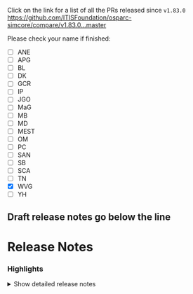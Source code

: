 Click on the link for a list of all the PRs released since `v1.83.0`
https://github.com/ITISFoundation/osparc-simcore/compare/v1.83.0...master

Please check your name if finished:
- [ ] ANE
- [ ] APG
- [ ] BL
- [ ] DK
- [ ] GCR
- [ ] IP
- [ ] JGO
- [ ] MaG
- [ ] MB
- [ ] MD
- [ ] MEST
- [ ] OM
- [ ] PC
- [ ] SAN
- [ ] SB
- [ ] SCA
- [ ] TN
- [X] WVG
- [ ] YH

**Draft release notes go below the line**
---
# Release Notes
### Highlights


<details>
<summary>Show detailed release notes</summary>

**Temporary will be modified**

## What's Changed
* 🐛 [Frontend] Reset Password's "Submit" button: Center it and make it fetch button by @odeimaiz in https://github.com/ITISFoundation/osparc-simcore/pull/7921
* ♻️ Maintenance/remove legacy db listing code 🚨🚨 by @matusdrobuliak66 in https://github.com/ITISFoundation/osparc-simcore/pull/7889
* 🎨 [Frontend] Enh: Request services access by @odeimaiz in https://github.com/ITISFoundation/osparc-simcore/pull/7924
* 🎨🔨 AI-assisted workflow for user-facing messages by @pcrespov in https://github.com/ITISFoundation/osparc-simcore/pull/7345
* 🐛 [Frontend] Fix in_debt tracking by @odeimaiz in https://github.com/ITISFoundation/osparc-simcore/pull/7927
* 🐛Ensure Dask client reference is uniquely defined for reference counting by @sanderegg in https://github.com/ITISFoundation/osparc-simcore/pull/7937
* 🐛 Fix clone title and description by @bisgaard-itis in https://github.com/ITISFoundation/osparc-simcore/pull/7940
* ✨ [Frontend] Conversations: notify users by @odeimaiz in https://github.com/ITISFoundation/osparc-simcore/pull/7916
* ♻️ Maintenance: Unify `ApplicationSettings` Testing Across Services and Prepare for External Env File Support by @pcrespov in https://github.com/ITISFoundation/osparc-simcore/pull/7919
* 🐛 web-api: Fixes handling of unexpected errors by @pcrespov in https://github.com/ITISFoundation/osparc-simcore/pull/7939
* 🐛 Stopping a pipeline should not fail when it does not exist by @sanderegg in https://github.com/ITISFoundation/osparc-simcore/pull/7942
* 🎨🔨 AI-assisted prompt to convert pydantic model fields to use Annotated types by @pcrespov in https://github.com/ITISFoundation/osparc-simcore/pull/7938
* ♻️ Extract Celery code to a new `simcore` library by @giancarloromeo in https://github.com/ITISFoundation/osparc-simcore/pull/7698
* 🎨 [Frontend] Functions: Show Preview only when requested from MMUX by @odeimaiz in https://github.com/ITISFoundation/osparc-simcore/pull/7948
* 🐛 [Frontend] Fix: pass welcome credits to backend by @odeimaiz in https://github.com/ITISFoundation/osparc-simcore/pull/7950
* 🎨 [Frontend] Create Functions: Make default input values editable by @odeimaiz in https://github.com/ITISFoundation/osparc-simcore/pull/7951
* ♻️✅ invitations service: small refactoring and cleanup by @pcrespov in https://github.com/ITISFoundation/osparc-simcore/pull/7945
* ✨ [Frontend] Conversations: Edit and Delete messages by @odeimaiz in https://github.com/ITISFoundation/osparc-simcore/pull/7954
* 🐛♻️ webserver error handling: Fix incorrect error logging for `web.HTTPCreated`; cleanup success response handling by @pcrespov in https://github.com/ITISFoundation/osparc-simcore/pull/7952
* Mitigate hanging requests from api-server to storage by @bisgaard-itis in https://github.com/ITISFoundation/osparc-simcore/pull/7918
* 🎨 Extend locust tests for testing individual endpoints by @bisgaard-itis in https://github.com/ITISFoundation/osparc-simcore/pull/7955
* 🎨 Send Socket.IO events whenever conversation messages are created, updated, or deleted by @giancarloromeo in https://github.com/ITISFoundation/osparc-simcore/pull/7941
* 🐛 Send conversation message notifications to users by @giancarloromeo in https://github.com/ITISFoundation/osparc-simcore/pull/7964
* 🎨📝 web-api: New batch of improved user-facing messages by @pcrespov in https://github.com/ITISFoundation/osparc-simcore/pull/7944
* 🐛Sticky connection: Ensure emitted socketio messages for logs, progress, status updates and payments are not lost by @sanderegg in https://github.com/ITISFoundation/osparc-simcore/pull/7967
* 🎨 ♻️ Improves task cancellation with new `cancel_and_wait` utility by @pcrespov in https://github.com/ITISFoundation/osparc-simcore/pull/7956
* 🐛 Use context manager for app server lifecycle in Celery workers by @giancarloromeo in https://github.com/ITISFoundation/osparc-simcore/pull/7962
* ✨ [Frontend] Conversation Messages: Listen to WebSocket by @odeimaiz in https://github.com/ITISFoundation/osparc-simcore/pull/7963
* 🎨 Add fallback traefik 503 routes 🚨⚠️ DEVOPS by @YuryHrytsuk in https://github.com/ITISFoundation/osparc-simcore/pull/7899
* 🐛Ensure log/progress queue is restored when websocket connection is restored by @sanderegg in https://github.com/ITISFoundation/osparc-simcore/pull/7971
* 🎨 [Frontend] Enh: Preferred Wallet by @odeimaiz in https://github.com/ITISFoundation/osparc-simcore/pull/7978
* 🎨 Send Socket.IO events whenever conversations are created, updated or deleted by @giancarloromeo in https://github.com/ITISFoundation/osparc-simcore/pull/7977
* ♻️ Maintenance: Migrate more Pydantic models to `Annotated` types by @pcrespov in https://github.com/ITISFoundation/osparc-simcore/pull/7965
* ♻️ Refactor `app_module_setup` into Composable Decorators to Enable Modular and Idempotent App Setups by @pcrespov in https://github.com/ITISFoundation/osparc-simcore/pull/7982
* 🐛⚗️ Remove `cancel_on_disconnect` decorator from certain api-server endpoints by @bisgaard-itis in https://github.com/ITISFoundation/osparc-simcore/pull/7986
* ♻️ web-server: Upgrade GC periodic tasks to new `servicelib.background_task` by @pcrespov in https://github.com/ITISFoundation/osparc-simcore/pull/7970
* 🐛 Fix app server mock in `celery-library` by @giancarloromeo in https://github.com/ITISFoundation/osparc-simcore/pull/7989
* 🎨 [Frontend] UX Enh: Starting osparc by @odeimaiz in https://github.com/ITISFoundation/osparc-simcore/pull/7987
* ♻️✅ Refactor webserver pytest helpers to isolate user and login setup logic by @pcrespov in https://github.com/ITISFoundation/osparc-simcore/pull/7984
* 🐛 [Frontend] Fix template creation texts by @odeimaiz in https://github.com/ITISFoundation/osparc-simcore/pull/7993
* 🎨 [Frontend] Conversation: Listen to WebSocket by @odeimaiz in https://github.com/ITISFoundation/osparc-simcore/pull/7976
* 🎨 [Frontend] MM: Improve potential Function checks by @odeimaiz in https://github.com/ITISFoundation/osparc-simcore/pull/7990
* ✨ web-server: Add Stand-alone Auth-App Entrypoint to Web-Server by @pcrespov in https://github.com/ITISFoundation/osparc-simcore/pull/7818
* 🎨 Add `type` and `template_type` query parameter filter to `projects:search` endpoint by @matusdrobuliak66 in https://github.com/ITISFoundation/osparc-simcore/pull/7995
* 🐛Improvements on pipeline cancellation and ensure pipeline state is consistent by @sanderegg in https://github.com/ITISFoundation/osparc-simcore/pull/7996
* ♻️ Extract `async_jobs` RPC routes from `simcore_service_storage` by @giancarloromeo in https://github.com/ITISFoundation/osparc-simcore/pull/7988
* 📝 .github/README.md Overrides Root README.md by @pcrespov in https://github.com/ITISFoundation/osparc-simcore/pull/8004
* ♻️CI: modularizing CI workflow towards faster feedback by @sanderegg in https://github.com/ITISFoundation/osparc-simcore/pull/8001
* ⬆️Upgrade to UV 0.7, pre-commit tools and dump installation of pip/setuptools/wheels by @sanderegg in https://github.com/ITISFoundation/osparc-simcore/pull/8000
* ⬆️ upgrade efs service requirements by @matusdrobuliak66 in https://github.com/ITISFoundation/osparc-simcore/pull/8009
* 🐛Stop pruning /inputs folder after unzipping input port by @sanderegg in https://github.com/ITISFoundation/osparc-simcore/pull/8016
* ♻️ Update postgres configuration :warning: DEVOPS by @YuryHrytsuk in https://github.com/ITISFoundation/osparc-simcore/pull/7997
* 🐛E2E: check for NOT_STARTED state instead of UNKNOWN by @sanderegg in https://github.com/ITISFoundation/osparc-simcore/pull/8024
* ✨ [Frontend] Search Templates and Search Public Projects by @odeimaiz in https://github.com/ITISFoundation/osparc-simcore/pull/8013
* Make function API access rights non nullable   🐛  🗃️ by @wvangeit in https://github.com/ITISFoundation/osparc-simcore/pull/8022
* 🐛 Fixes catalog giving access rights to everyone (group 1) to new services 🚨 by @pcrespov in https://github.com/ITISFoundation/osparc-simcore/pull/7992
* 🎨 Exclude Conversations Annotation UI info when copying projects by @giancarloromeo in https://github.com/ITISFoundation/osparc-simcore/pull/8029
* 🔒️ Fix Conversations permissions checks by @giancarloromeo in https://github.com/ITISFoundation/osparc-simcore/pull/8030
* 🐛 `unit-`, `integration-` and `system-` `tests` don't fail on cancellation by @giancarloromeo in https://github.com/ITISFoundation/osparc-simcore/pull/8032
* ⬆️ Upgrades Mypy to 1.16.1 by @sanderegg in https://github.com/ITISFoundation/osparc-simcore/pull/8006
* 🐛E2E playwright: fix flakyness by @sanderegg in https://github.com/ITISFoundation/osparc-simcore/pull/8038
* 🎨 [Frontend] UX: Usage in the last 24h by @odeimaiz in https://github.com/ITISFoundation/osparc-simcore/pull/8034
* 🐛 [Frontend] Fix: Service's Pricing Plans by @odeimaiz in https://github.com/ITISFoundation/osparc-simcore/pull/8035
* ✨ [Frontend] Feature: Localized conversations by @odeimaiz in https://github.com/ITISFoundation/osparc-simcore/pull/7999
* 🎨Improve testing on DB listener by @sanderegg in https://github.com/ITISFoundation/osparc-simcore/pull/8019
* ⬆️Removed pip installation, replaced by UV repo-wide by @sanderegg in https://github.com/ITISFoundation/osparc-simcore/pull/8007
* ♻️Refactor some fixtures and duplications by @sanderegg in https://github.com/ITISFoundation/osparc-simcore/pull/8042
* 🎨 [Frontend] PO Center: Approval/Deny of account requests by @odeimaiz in https://github.com/ITISFoundation/osparc-simcore/pull/8046
* ✨ Enhance Account Request Flow with Pre-Registration and PO Approval Handling by @pcrespov in https://github.com/ITISFoundation/osparc-simcore/pull/8026
* 🔨⬆️ Add support for batch-updating dependencies by prefix (e.g., `pytest*`) + ✅  tests using `uvloop` by @pcrespov in https://github.com/ITISFoundation/osparc-simcore/pull/8014
* ✨ Expose long running task endpoints in the api server by @bisgaard-itis in https://github.com/ITISFoundation/osparc-simcore/pull/8037
* 🐛 [Frontend] Fix: Runs listing by @odeimaiz in https://github.com/ITISFoundation/osparc-simcore/pull/8049
* ⬆️🔒️ Upgrade security issue regarding h11 dependencies by @sanderegg in https://github.com/ITISFoundation/osparc-simcore/pull/8052
* 🐛 Concurrent S3 bucket creation attempt by @giancarloromeo in https://github.com/ITISFoundation/osparc-simcore/pull/8045
* ⬆️🔒️Security fix: Upgrade protobuf/setuptools version by @sanderegg in https://github.com/ITISFoundation/osparc-simcore/pull/8053
* 🎨 Introduce grouping multiple jobs in task manager (Multiport simulation use case) (🗃️) by @matusdrobuliak66 in https://github.com/ITISFoundation/osparc-simcore/pull/8025
* ♻️Autoscaling: refactor before changes (⚠️ DEVOPS) by @sanderegg in https://github.com/ITISFoundation/osparc-simcore/pull/8002
* 🐛 fix migration script by @matusdrobuliak66 in https://github.com/ITISFoundation/osparc-simcore/pull/8059
* ♻️🐛Properly configure socketio/engineio log output by @sanderegg in https://github.com/ITISFoundation/osparc-simcore/pull/8057
* ✨ [Frontend] Feature: Saving pipeline by @odeimaiz in https://github.com/ITISFoundation/osparc-simcore/pull/8054
* 🐛Fix printing ENVironment when object is a complex object such as dict or list by @sanderegg in https://github.com/ITISFoundation/osparc-simcore/pull/8066
* 🔨 Maintenance: Exclude api folder from Codecov, clean up unused utils, and improve web-server test coverage by @pcrespov in https://github.com/ITISFoundation/osparc-simcore/pull/8050
* 🎨 [Frontend] Enh UX: Number of Active Jobs by @odeimaiz in https://github.com/ITISFoundation/osparc-simcore/pull/8061
* 🎨 [Frontend] Aesthetics: Use ``Chip`` in PO's Review Users and Services Updates by @odeimaiz in https://github.com/ITISFoundation/osparc-simcore/pull/8069
* 🎨 [Frontent] New Collaborators: Info button with tooltip by @odeimaiz in https://github.com/ITISFoundation/osparc-simcore/pull/8075
* ✨ [Frontend] Update to new collection runs by @odeimaiz in https://github.com/ITISFoundation/osparc-simcore/pull/8074
* 🎨 [Frontend] UX: Disable Delete button by @odeimaiz in https://github.com/ITISFoundation/osparc-simcore/pull/8082
* 🐛Director-v0: ensure error are enveloped too by @sanderegg in https://github.com/ITISFoundation/osparc-simcore/pull/8081
* 🎨 Add filter to show only running jobs in Activity Overview by @matusdrobuliak66 in https://github.com/ITISFoundation/osparc-simcore/pull/8055
* 🐛 Handles `socketio` exception on disconnect and fixes double logging of monitoring middleware by @pcrespov in https://github.com/ITISFoundation/osparc-simcore/pull/8067
* 🎨 [Frontend] Check new UI version after logging in by @odeimaiz in https://github.com/ITISFoundation/osparc-simcore/pull/8084
* ♻️ webserver: Extract Pre-Registration Logic from login Domain into `login_accounts` by @pcrespov in https://github.com/ITISFoundation/osparc-simcore/pull/8080
* :fire_engine: Director-v2 introduce `get_latest_run_by_project` by @matusdrobuliak66 in https://github.com/ITISFoundation/osparc-simcore/pull/8079
* 🐛✨ Opentelemetry instrument `asyncpg` for aiohttp servers and introduce decorator to generate opentelemtry profile span by @bisgaard-itis in https://github.com/ITISFoundation/osparc-simcore/pull/8070
* 🎨 Introduce usage of :wheel: find tools to replace standard linux find, and some UV tweaks (🚨) by @sanderegg in https://github.com/ITISFoundation/osparc-simcore/pull/8088
* ✨ allows `ooil` to escape legacy format in y*ml files inside `.osparc` folder by @GitHK in https://github.com/ITISFoundation/osparc-simcore/pull/8085
* 🎨 introduce task filter class in celery by @bisgaard-itis in https://github.com/ITISFoundation/osparc-simcore/pull/8076
* ♻️🎨 [Frontend] Study Store by @odeimaiz in https://github.com/ITISFoundation/osparc-simcore/pull/8087
* 🔒️Upgrade dependencies with security issues by @sanderegg in https://github.com/ITISFoundation/osparc-simcore/pull/8091
* ♻️ Major Refactor: Isolate `webserver`'s `user` Subdomains & Modernize Internal Structure (🚨) by @pcrespov in https://github.com/ITISFoundation/osparc-simcore/pull/8083
* 🐛 Fix filtering of currently running jobs by @matusdrobuliak66 in https://github.com/ITISFoundation/osparc-simcore/pull/8093
* ♻️🎨 [Frontend] Study Store II by @odeimaiz in https://github.com/ITISFoundation/osparc-simcore/pull/8090
* ✨ Sends approval and rejection emails from the PO center (🚨) by @pcrespov in https://github.com/ITISFoundation/osparc-simcore/pull/8094
* ⚗️Introduce asynchronous logging facilities (🚨) by @sanderegg in https://github.com/ITISFoundation/osparc-simcore/pull/8064
* 🐛 [bugfix] Send email to share project is dev feature by @odeimaiz in https://github.com/ITISFoundation/osparc-simcore/pull/8105
* ✨ Add zipping celery task which returns a download link instead of a path by @bisgaard-itis in https://github.com/ITISFoundation/osparc-simcore/pull/8089
* ⬆️ upgrades pydantic family repo-wide by @pcrespov in https://github.com/ITISFoundation/osparc-simcore/pull/8015
* ✨ webserver api: add phone registration endpoints and expose user phone field in profile by @pcrespov in https://github.com/ITISFoundation/osparc-simcore/pull/8106
* 🔨 Maintenance:  cleanup `qooxdoo` compile scripts by @pcrespov in https://github.com/ITISFoundation/osparc-simcore/pull/8062
* ✨ [Frontend] Feature: Let users open a project if it's in use if ``isSimultaneousAccessEnabled`` by @odeimaiz in https://github.com/ITISFoundation/osparc-simcore/pull/8100
* 🎨 Adds `realtime` domain in web-server and `WEBSERVER_REALTIME_COLLABORATION` Dev Feature Toggle to Settings by @pcrespov in https://github.com/ITISFoundation/osparc-simcore/pull/8120
* ♻️Fix docker build warnings by @sanderegg in https://github.com/ITISFoundation/osparc-simcore/pull/8122
* 🐛 Avoids possible early garbage collection of task by @GitHK in https://github.com/ITISFoundation/osparc-simcore/pull/8121
* ⬆️ upgrading rabbitmq to 4.1.2 ⚠️🚨 by @GitHK in https://github.com/ITISFoundation/osparc-simcore/pull/8109
* ✨ [Frontend] Functions Browser by @odeimaiz in https://github.com/ITISFoundation/osparc-simcore/pull/8116
* ✨👽️ Add log zip endpoints in api-server by @bisgaard-itis in https://github.com/ITISFoundation/osparc-simcore/pull/8056
* 🎨 Ensure consistent app names across simcore stack by @bisgaard-itis in https://github.com/ITISFoundation/osparc-simcore/pull/8119
* 🐛 `ooil` can now escape quadruple $ used by OsparcVariableIdentifier by @GitHK in https://github.com/ITISFoundation/osparc-simcore/pull/8118
* ♻️ preparing `TasksManager`'s interface to be extracted into a common interface by @GitHK in https://github.com/ITISFoundation/osparc-simcore/pull/7884
* 🎨 Increase timeout of file creation to avoid flaky testes in CI by @GitHK in https://github.com/ITISFoundation/osparc-simcore/pull/8125
* ✨ feat(phone): Add Pydantic phone number validation to reduce SMS waste in input schemas by @pcrespov in https://github.com/ITISFoundation/osparc-simcore/pull/8115
* Bump docker/login-action from 2 to 3 by @dependabot[bot] in https://github.com/ITISFoundation/osparc-simcore/pull/7031
* ♻️ Refactor and Upgrade Users Repository including `users_secrets` split 🗃️ by @pcrespov in https://github.com/ITISFoundation/osparc-simcore/pull/8124
* 🎨 [Frontend] Enh: Extended Search widget for Projects tab by @odeimaiz in https://github.com/ITISFoundation/osparc-simcore/pull/8127
* ♻️ Maintenance: Cleanup Unused Env Var and Minor Validation Fix by @pcrespov in https://github.com/ITISFoundation/osparc-simcore/pull/8132
* ✨ Add `wb-auth` new Service and Redirect ForwardAuth for Vendor Services by @pcrespov in https://github.com/ITISFoundation/osparc-simcore/pull/8130
* 🎨 Enhance Functions REST API endpoints in  Web Server by @giancarloromeo in https://github.com/ITISFoundation/osparc-simcore/pull/8117
* ✨new style dynamic services can now be marked as collaborative ⚠️🚨 by @GitHK in https://github.com/ITISFoundation/osparc-simcore/pull/8136
* 🐛 fixes `directorv2`: Use `wb-auth` as forwardauth for dynamic services by @pcrespov in https://github.com/ITISFoundation/osparc-simcore/pull/8139
* ✨Allow multiple user sessions (user+tab) to open the same project by @sanderegg in https://github.com/ITISFoundation/osparc-simcore/pull/8123
* 🎨 [Frontend] Functions browser: connect FE to BE by @odeimaiz in https://github.com/ITISFoundation/osparc-simcore/pull/8135
* 🎨 [Frontend] Enh: Show who is collaborating by @odeimaiz in https://github.com/ITISFoundation/osparc-simcore/pull/8144
* 🐛 Wrong `uid` property instead of `uuid` alias when getting Solver function by @giancarloromeo in https://github.com/ITISFoundation/osparc-simcore/pull/8149
* Bump actions/setup-node from 4.1.0 to 4.4.0 by @dependabot[bot] in https://github.com/ITISFoundation/osparc-simcore/pull/7792
* 🎨 `wb-auth`: Configure tracing and network configs by @pcrespov in https://github.com/ITISFoundation/osparc-simcore/pull/8148
* 🔨 Update issue templates by @pcrespov in https://github.com/ITISFoundation/osparc-simcore/pull/8146
* 🎨 [Frontend] Less noisy Node moving by @odeimaiz in https://github.com/ITISFoundation/osparc-simcore/pull/8152
* ✨ Is1647/collaboration feature - 1. iteration (OPS ⚠️) by @matusdrobuliak66 in https://github.com/ITISFoundation/osparc-simcore/pull/8140
* 🐛Computational backend: Transmission of computational state wrong rabbitmq routing key by @sanderegg in https://github.com/ITISFoundation/osparc-simcore/pull/8158
* Store function outputs 🎨 ♻️ by @wvangeit in https://github.com/ITISFoundation/osparc-simcore/pull/8142
* 🎨E2E: Logging improvements + autoscaling-monitoring improvements by @sanderegg in https://github.com/ITISFoundation/osparc-simcore/pull/8157
* 🐛 Avoids raising exceptions when the target container of a hook is not found by @GitHK in https://github.com/ITISFoundation/osparc-simcore/pull/8156
* ✨ [Frontend] Event-driven PATCH trigger by @odeimaiz in https://github.com/ITISFoundation/osparc-simcore/pull/8154
* 🐛Fixes wb-auth traces as missing by @pcrespov in https://github.com/ITISFoundation/osparc-simcore/pull/8164
* 🐛 Enhance  response when retrieving Solver functions by @giancarloromeo in https://github.com/ITISFoundation/osparc-simcore/pull/8153
* 🐛 [Frontend] Conversations: fixes by @odeimaiz in https://github.com/ITISFoundation/osparc-simcore/pull/8168
* 🎨♻️Simultaneous access: emit project update event when a user closes a project or the GC closes it by @sanderegg in https://github.com/ITISFoundation/osparc-simcore/pull/8163
* 🐛Skip information when calling function with missing arguments by @sanderegg in https://github.com/ITISFoundation/osparc-simcore/pull/8173
* ♻️🐛 Fix: Prevent `aiohttp.http_exceptions.LineTooLong` and improve diagnostics by @pcrespov in https://github.com/ITISFoundation/osparc-simcore/pull/8174
* 🎨 dynamic service status is now propagated to the project_id and not the node_id by @GitHK in https://github.com/ITISFoundation/osparc-simcore/pull/8175
* 🎨 Adds client session ID to `ProjectDocument` + Leave Project Room by @matusdrobuliak66 in https://github.com/ITISFoundation/osparc-simcore/pull/8176
* ✨ [Frontend] Feature: sync with ``projectDocument:updated`` WS by @odeimaiz in https://github.com/ITISFoundation/osparc-simcore/pull/8165
* 🎨 Add removal of project documents from the Redis (Garbage Collection background task) by @matusdrobuliak66 in https://github.com/ITISFoundation/osparc-simcore/pull/8177
* 🐛🎨 [Frontend] RTC: UX fixes by @odeimaiz in https://github.com/ITISFoundation/osparc-simcore/pull/8179
* 🐛Ensure nodeProgress event is sent to project chat by @sanderegg in https://github.com/ITISFoundation/osparc-simcore/pull/8180
* 🔨CI: remove webserver integration tests 02 by @sanderegg in https://github.com/ITISFoundation/osparc-simcore/pull/8183
* 🐛 [Frontend] Fix: Search filter's reset button by @odeimaiz in https://github.com/ITISFoundation/osparc-simcore/pull/8182



**Full Changelog**: https://github.com/ITISFoundation/osparc-simcore/compare/v1.83.0...v1.84.0
</details>
